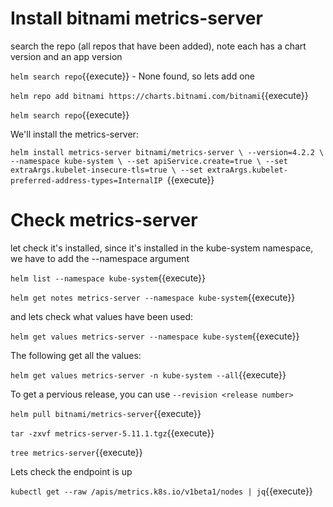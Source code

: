 # Install bitnami metrics-server

search the repo (all repos that have been added), note each has a chart version and an app version

`helm search repo`{{execute}} - None found, so lets add one


`helm repo add bitnami https://charts.bitnami.com/bitnami`{{execute}}   

`helm search repo`{{execute}}

We'll install the metrics-server:

`helm install metrics-server bitnami/metrics-server \
  --version=4.2.2 \
  --namespace kube-system \
  --set apiService.create=true \
  --set extraArgs.kubelet-insecure-tls=true \
  --set extraArgs.kubelet-preferred-address-types=InternalIP
`{{execute}}



# Check metrics-server

let check it's installed, since it's installed in the kube-system namespace, we have to add the --namespace argument

`helm list --namespace kube-system`{{execute}}

`helm get notes metrics-server --namespace kube-system`{{execute}}

and lets check what values have been used:

`helm get values metrics-server --namespace kube-system`{{execute}}

The following get all the values:

`helm get values metrics-server -n kube-system --all`{{execute}}

To get a pervious release, you can use `--revision <release number>`

`helm pull bitnami/metrics-server`{{execute}}

`tar -zxvf metrics-server-5.11.1.tgz`{{execute}}

`tree metrics-server`{{execute}}

Lets check the endpoint is up

`kubectl get --raw /apis/metrics.k8s.io/v1beta1/nodes | jq`{{execute}}